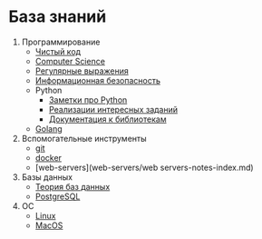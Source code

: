 База знаний
===========
1. Программирование
    - [Чистый код](clean-code/clean-code-index.md)
    - [Computer Science](computer-science/computer-science-index.md)
    - [Регулярные выражения](regexp/regexp-index.md)
    - [Информационная безопасность](info-security/info-security-notes.md)
    - Python
        - [Заметки про Python](python/python-notes-index.md)
        - [Реализации интересных заданий](python/code-examples-index.md)
        - [Документация к библиотекам](python/libs-docs-index.md)
    - [Golang](golang/golang-notes-index.md)
2. Вспомогательные инструменты
    - [git](git/git-notes-index.md)
    - [docker](docker/docker-notes-index.md)
    - [web-servers](web-servers/web servers-notes-index.md)
3. Базы данных
    - [Теория баз данных](db/database-theory-index.md)
    - [PostgreSQL](db/postgresql.md)
4. ОС
    - [Linux](linux/linux-notes-index.md) 
    - [MacOS](macos/macos-notes-index.md)
